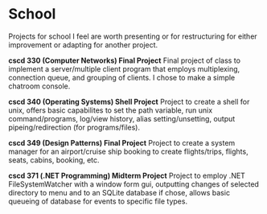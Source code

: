 # School
Projects for school I feel are worth presenting or for restructuring for either improvement or adapting for another project.

**cscd 330 (Computer Networks) Final Project**
Final project of class to implement a server/multiple client program that employs multiplexing, connection queue, and grouping of clients. 
I chose to make a simple chatroom console.

**cscd 340 (Operating Systems) Shell Project**
Project to create a shell for unix, offers basic capabilites to set the path variable, run unix command/programs, log/view history, alias setting/unsetting, output pipeing/redirection (for programs/files).

**cscd 349 (Design Patterns) Final Project**
Project to create a system manager for an airport/cruise ship booking to create flights/trips, flights, seats, cabins, booking, etc.

**cscd 371 (.NET Programming) Midterm Project**
Project to employ .NET FileSystemWatcher with a window form gui, outputting changes of selected directory to menu and to an SQLite database if chose, allows basic queueing of database for events to specific file types.

